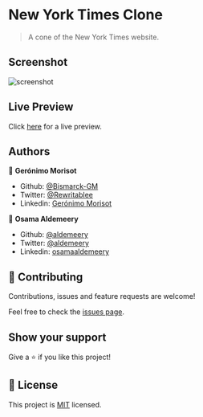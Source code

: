 # New York Times Clone
> A cone of the New York Times website.

## Screenshot

![screenshot]()

## Live Preview

Click [here]() for a live preview.

## Authors

👤 **Gerónimo Morisot**

-   Github: [@Bismarck-GM](https://github.com/Bismarck-GM)
-   Twitter: [@Rewritablee](https://twitter.com/Rewritablee)
-   Linkedin: [Gerónimo Morisot](https://linkedin.com/in/geronimomorisot)

👤 **Osama Aldemeery**

-   Github: [@aldemeery](https://github.com/aldemeery)
-   Twitter: [@aldemeery](https://twitter.com/aldemeery)
-   Linkedin: [osamaaldemeery](https://linkedin.com/in/osamaaldemeery)

## 🤝 Contributing

Contributions, issues and feature requests are welcome!

Feel free to check the [issues page](issues/).

## Show your support

Give a ⭐️ if you like this project!

## 📝 License

This project is [MIT](LICENSE) licensed.
